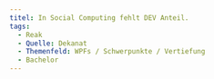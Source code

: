 ```yaml
---
titel: In Social Computing fehlt DEV Anteil.
tags:
  - Reak
  - Quelle: Dekanat
  - Themenfeld: WPFs / Schwerpunkte / Vertiefung
  - Bachelor
---
```

